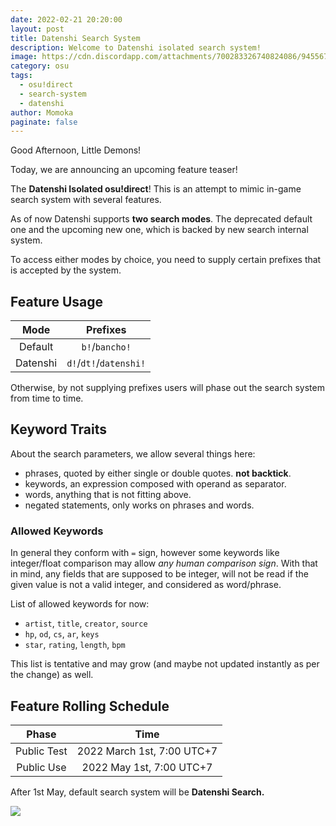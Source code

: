 ```yaml
---
date: 2022-02-21 20:20:00
layout: post
title: Datenshi Search System
description: Welcome to Datenshi isolated search system!
image: https://cdn.discordapp.com/attachments/700283326740824086/945567112754249739/unknown.png
category: osu
tags:
  - osu!direct
  - search-system
  - datenshi
author: Momoka
paginate: false
---
```

Good Afternoon, Little Demons!

Today, we are announcing an upcoming feature teaser!

The **Datenshi Isolated osu!direct**! This is an attempt to mimic in-game search system with several features.

As of now Datenshi supports **two search modes**. The deprecated default one and the upcoming new one, which is backed by new search internal system.

To access either modes by choice, you need to supply certain prefixes that is accepted by the system.

## Feature Usage

|Mode|Prefixes|
|:-:|:-:|
|Default|`b!`/`bancho!`|
|Datenshi|`d!`/`dt!`/`datenshi!`|

Otherwise, by not supplying prefixes users will phase out the search system from time to time.

## Keyword Traits

About the search parameters, we allow several things here:
- phrases, quoted by either single or double quotes. **not backtick**.
- keywords, an expression composed with operand as separator.
- words, anything that is not fitting above.
- negated statements, only works on phrases and words.

### Allowed Keywords

In general they conform with `=` sign, however some keywords like integer/float comparison may allow *any human comparison sign*. With that in mind, any fields that are supposed to be integer, will not be read if the given value is not a valid integer, and considered as word/phrase.

List of allowed keywords for now:
- `artist`, `title`, `creator`, `source`
- `hp`, `od`, `cs`, `ar`, `keys`
- `star`, `rating`, `length`, `bpm`

This list is tentative and may grow (and maybe not updated instantly as per the change) as well.

## Feature Rolling Schedule

|Phase|Time|
|:-:|:-:|
|Public Test|2022 March 1st, 7:00 UTC+7|
|Public Use|2022 May 1st, 7:00 UTC+7|

After 1st May, default search system will be **Datenshi Search.**

![](https://imgassets.datenshi.pw/kurosawa/945605506834264114/unknown.png)
